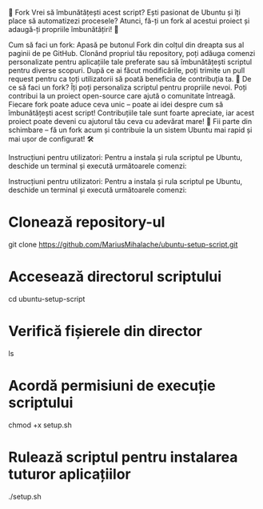 🔁 Fork
Vrei să îmbunătățești acest script? Ești pasionat de Ubuntu și îți place să automatizezi procesele? Atunci, fă-ți un fork al acestui proiect și adaugă-ți propriile îmbunătățiri! 🚀

Cum să faci un fork:
Apasă pe butonul Fork din colțul din dreapta sus al paginii de pe GitHub.
Clonând propriul tău repository, poți adăuga comenzi personalizate pentru aplicațiile tale preferate sau să îmbunătățești scriptul pentru diverse scopuri.
După ce ai făcut modificările, poți trimite un pull request pentru ca toți utilizatorii să poată beneficia de contribuția ta. 💪
De ce să faci un fork?
Îți poți personaliza scriptul pentru propriile nevoi.
Poți contribui la un proiect open-source care ajută o comunitate întreagă.
Fiecare fork poate aduce ceva unic – poate ai idei despre cum să îmbunătățești acest script!
Contribuțiile tale sunt foarte apreciate, iar acest proiect poate deveni cu ajutorul tău ceva cu adevărat mare! 🙌
Fii parte din schimbare – fă un fork acum și contribuie la un sistem Ubuntu mai rapid și mai ușor de configurat! 🛠️

Instrucțiuni pentru utilizatori:
Pentru a instala și rula scriptul pe Ubuntu, deschide un terminal și execută următoarele comenzi:

Instrucțiuni pentru utilizatori:
Pentru a instala și rula scriptul pe Ubuntu, deschide un terminal și execută următoarele comenzi:

# Clonează repository-ul
git clone https://github.com/MariusMihalache/ubuntu-setup-script.git

# Accesează directorul scriptului
cd ubuntu-setup-script

# Verifică fișierele din director
ls

# Acordă permisiuni de execuție scriptului
chmod +x setup.sh

# Rulează scriptul pentru instalarea tuturor aplicațiilor
./setup.sh
